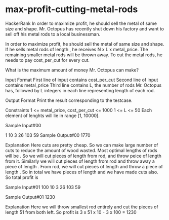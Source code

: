 # max-profit-cutting-metal-rods
HackerRank In order to maximize profit, he should sell the metal of same size and shape.
Mr. Octopus has recently shut down his factory and want to sell off his metal rods to a local businessman.

In order to maximize profit, he should sell the metal of same size and shape. If he sells  metal rods of length , he receives N x L x metal_price. The remaining smaller metal rods will be thrown away. To cut the metal rods, he needs to pay cost_per_cut for every cut.

What is the maximum amount of money Mr. Octopus can make?

Input Format
First line of input contains cost_per_cut
Second line of input contains metal_price
Third line contains L, the number of rods Mr. Octopus has, followed by L integers in each line representing length of each rod.

Output Format
Print the result corresponding to the testcase.

Constraints
1 <= metal_price, cost_per_cut <= 1000
1 <= L <= 50
Each element of lenghts will lie in range [1, 10000].

Sample Input#00

1
10
3
26
103
59
Sample Output#00
1770

Explanation Here cuts are pretty cheap. So we can make large number of cuts to reduce the amount of wood wasted. Most optimal lengths of rods will be . So we will cut  pieces of length  from  rod, and throw peice of length  from it. Similarly we will cut  pieces of length  from  rod and throw away a piece of length . From  rod, we will cut  pieces of length  and throw a piece of length . So in total we have  pieces of length  and we have made  cuts also. So total profit is 

Sample Input#01
100
10
3
26
103
59

Sample Output#01
1230

Explanation Here we will throw smallest rod entirely and cut the pieces of length 51 from both left. So profit is 
3 x 51 x 10 - 3 x 100 = 1230
